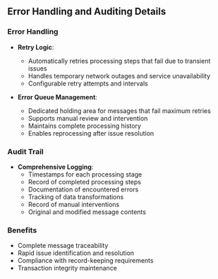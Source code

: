 ## Error Handling and Auditing Details

### Error Handling
- **Retry Logic**: 
  - Automatically retries processing steps that fail due to transient issues
  - Handles temporary network outages and service unavailability
  - Configurable retry attempts and intervals

- **Error Queue Management**: 
  - Dedicated holding area for messages that fail maximum retries
  - Supports manual review and intervention
  - Maintains complete processing history
  - Enables reprocessing after issue resolution

### Audit Trail
- **Comprehensive Logging**:
  - Timestamps for each processing stage
  - Record of completed processing steps
  - Documentation of encountered errors
  - Tracking of data transformations
  - Record of manual interventions
  - Original and modified message contents

### Benefits
- Complete message traceability
- Rapid issue identification and resolution
- Compliance with record-keeping requirements
- Transaction integrity maintenance